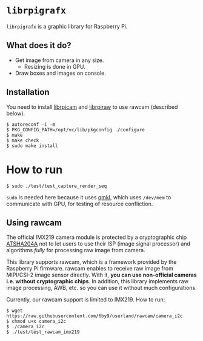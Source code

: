 # `librpigrafx`

`librpigrafx` is a graphic library for Raspberry Pi.


## What does it do?

* Get image from camera in any size.
    * Resizing is done in GPU.
* Draw boxes and images on console.


## Installation

You need to install [librpicam](https://github.com/Idein/librpicam) and
[librpiraw](https://github.com/Idein/librpiraw) to use rawcam (described below).

```
$ autoreconf -i -m
$ PKG_CONFIG_PATH=/opt/vc/lib/pkgconfig ./configure
$ make
$ make check
$ sudo make install
```


# How to run

```
$ sudo ./test/test_capture_render_seq
```

`sudo` is needed here because it uses
[qmkl](https://github.com/Terminus-IMRC/qmkl), which uses `/dev/mem` to
communicate with GPU, for testing of resource confliction.


## Using rawcam

The official IMX219 camera module is protected by a cryptographic chip
[ATSHA204A](http://www.microchip.com/wwwproducts/en/ATSHA204A) not to let users
to use their ISP (image signal processor) and algorithms *fully* for processing
raw image from camera.

This library supports rawcam, which is a framework provided by the Raspberry Pi
firmware. rawcam enables to receive raw image from MIPI/CSI-2 image sensor
directly. With it, **you can use non-official cameras i.e. without cryptographic
chips**. In addition, this library implements raw image processing, AWB, etc. so
you can use it without much configurations.

Currently, our rawcam support is limited to IMX219. How to run:

```
$ wget https://raw.githubusercontent.com/6by9/userland/rawcam/camera_i2c
$ chmod u+x camera_i2c
$ ./camera_i2c
$ ./test/test_rawcam_imx219
```
